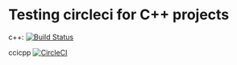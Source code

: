Testing circleci for C++ projects
=================================


c++: [![Build Status](https://circleci.com/gh/:owner/:repo.svg?style=shield&circle-token=:circle-token)](https://circleci.com/gh/sprax/ccicpp)

ccicpp [![CircleCI](https://circleci.com/gh/sprax/:repo.svg?style=shield)](https://circleci.com/gh/sprax/ccicpp)
